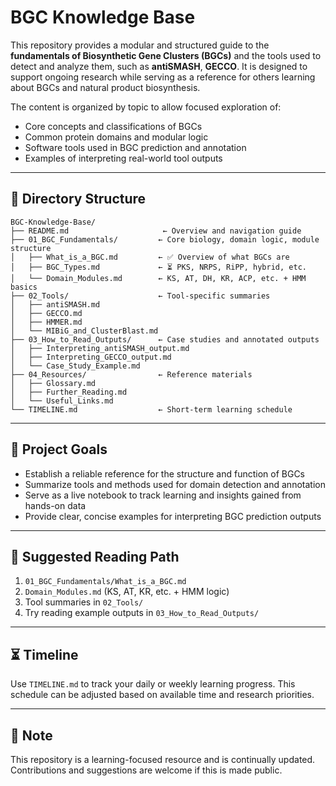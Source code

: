 # BGC Knowledge Base

This repository provides a modular and structured guide to the **fundamentals of Biosynthetic Gene Clusters (BGCs)** and the tools used to detect and analyze them, such as **antiSMASH**, **GECCO**. It is designed to support ongoing research while serving as a reference for others learning about BGCs and natural product biosynthesis.

The content is organized by topic to allow focused exploration of:

* Core concepts and classifications of BGCs
* Common protein domains and modular logic
* Software tools used in BGC prediction and annotation
* Examples of interpreting real-world tool outputs

---

## 📁 Directory Structure

```text
BGC-Knowledge-Base/
├── README.md                     ← Overview and navigation guide
├── 01_BGC_Fundamentals/         ← Core biology, domain logic, module structure
│   ├── What_is_a_BGC.md         ← ✅ Overview of what BGCs are
│   ├── BGC_Types.md             ← ⏳ PKS, NRPS, RiPP, hybrid, etc.
│   └── Domain_Modules.md        ← KS, AT, DH, KR, ACP, etc. + HMM basics
├── 02_Tools/                    ← Tool-specific summaries
│   ├── antiSMASH.md
│   ├── GECCO.md
│   ├── HMMER.md
│   └── MIBiG_and_ClusterBlast.md
├── 03_How_to_Read_Outputs/      ← Case studies and annotated outputs
│   ├── Interpreting_antiSMASH_output.md
│   ├── Interpreting_GECCO_output.md
│   └── Case_Study_Example.md
├── 04_Resources/                ← Reference materials
│   ├── Glossary.md
│   ├── Further_Reading.md
│   └── Useful_Links.md
└── TIMELINE.md                  ← Short-term learning schedule
```

---

## 🎯 Project Goals

* Establish a reliable reference for the structure and function of BGCs
* Summarize tools and methods used for domain detection and annotation
* Serve as a live notebook to track learning and insights gained from hands-on data
* Provide clear, concise examples for interpreting BGC prediction outputs

---

## 🧭 Suggested Reading Path

1. `01_BGC_Fundamentals/What_is_a_BGC.md`
2. `Domain_Modules.md` (KS, AT, KR, etc. + HMM logic)
3. Tool summaries in `02_Tools/`
4. Try reading example outputs in `03_How_to_Read_Outputs/`

---

## ⏳ Timeline

Use `TIMELINE.md` to track your daily or weekly learning progress. This schedule can be adjusted based on available time and research priorities.

---

## 📌 Note

This repository is a learning-focused resource and is continually updated. Contributions and suggestions are welcome if this is made public.
